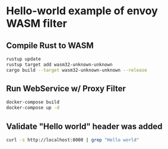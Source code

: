 # Hello-world example of envoy WASM filter

## Compile Rust to WASM

```sh
rustup update
rustup target add wasm32-unknown-unknown
cargo build --target wasm32-unknown-unknown --release
```

## Run WebService w/ Proxy Filter

```sh
docker-compose build
docker-compose up -d
```

## Validate "Hello world" header was added

```sh
curl -s http://localhost:8000 | grep "Hello world"
```
